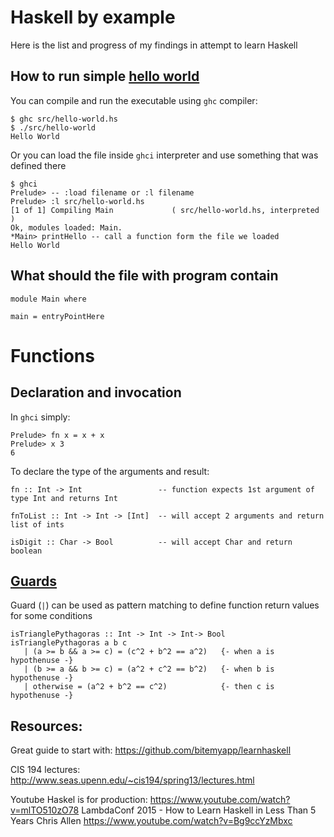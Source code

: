 # Haskell by example

Here is the list and progress of my findings in attempt to learn Haskell


## How to run simple [hello world](src/hello-world.hs)

You can compile and run the executable using `ghc` compiler: 

```
$ ghc src/hello-world.hs
$ ./src/hello-world
Hello World
```

Or you can load the file inside `ghci` interpreter and use something that was defined there

```
$ ghci
Prelude> -- :load filename or :l filename
Prelude> :l src/hello-world.hs
[1 of 1] Compiling Main             ( src/hello-world.hs, interpreted )
Ok, modules loaded: Main.
*Main> printHello -- call a function form the file we loaded
Hello World
```

## What should the file with program contain

```
module Main where

main = entryPointHere
```


# Functions

## Declaration and invocation

In `ghci` simply:
```
Prelude> fn x = x + x
Prelude> x 3
6
```

To declare the type of the arguments and result:
```
fn :: Int -> Int                 -- function expects 1st argument of type Int and returns Int

fnToList :: Int -> Int -> [Int]  -- will accept 2 arguments and return list of ints

isDigit :: Char -> Bool          -- will accept Char and return boolean
```


## [Guards](src/guards.hs)
Guard (`|`) can be used as pattern matching to define function return values for some conditions
```
isTrianglePythagoras :: Int -> Int -> Int-> Bool
isTrianglePythagoras a b c 
   | (a >= b && a >= c) = (c^2 + b^2 == a^2)   {- when a is hypothenuse -}
   | (b >= a && b >= c) = (a^2 + c^2 == b^2)   {- when b is hypothenuse -}
   | otherwise = (a^2 + b^2 == c^2)            {- then c is hypothenuse -}

```


## Resources:

Great guide to start with: https://github.com/bitemyapp/learnhaskell



CIS 194 lectures: http://www.seas.upenn.edu/~cis194/spring13/lectures.html


Youtube
Haskel is for production: https://www.youtube.com/watch?v=mlTO510zO78
LambdaConf 2015 - How to Learn Haskell in Less Than 5 Years Chris Allen https://www.youtube.com/watch?v=Bg9ccYzMbxc